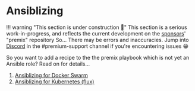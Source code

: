 # Ansiblizing

!!! warning "This section is under construction :hammer:"
    This section is a serious work-in-progress, and reflects the current development on the [sponsors](https://github.com/sponsors/funkypenguin)' "premix" repository
    So... There may be errors and inaccuracies. Jump into [Discord](http://chat.funkypenguin.co.nz) in the #premium-support channel if you're encountering issues 😁

So you want to add a recipe to the the premix playbook which is not yet an Ansible role? Read on for details...

1. [Ansiblizing for Docker Swarm](/premix/ansiblizing/swarm/)
2. [Ansiblizing for Kubernetes (flux)](/premix/ansiblizing/kubernetes/)
